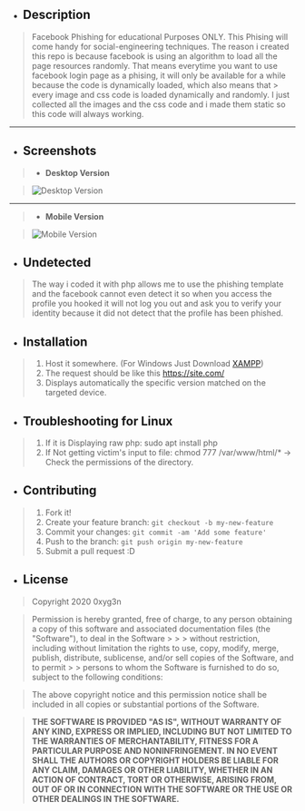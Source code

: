 * ## Description
> Facebook Phishing for educational Purposes ONLY.
> This Phising will come handy for social-engineering techniques.
> The reason i created this repo is because facebook is using an algorithm to load all the page resources randomly.
> That means everytime you want to use facebook login page as a phising, it will only be available for a while because the code is dynamically loaded, which also means that > every image and css code is loaded dynamically and randomly.
> I just collected all the images and the css code and i made them static so this code will always working.

-------------------

* ## Screenshots

> * **Desktop Version**

> ![Desktop Version](https://i.imgur.com/hXglOMY.png)

-------------------

> * **Mobile Version**

> ![Mobile Version](https://i.imgur.com/UaAixiN.png)


* ## Undetected
> The way i coded it with php allows me to use the phishing template and the facebook cannot even detect it so when you access the profile you hooked it will not log you out and  ask you to verify your identity because it did not detect that the profile has been phished. 
 
* ## Installation

> 1. Host it somewhere. (For Windows Just Download [XAMPP](https://www.apachefriends.org/index.html))
> 2. The request should be like this https://site.com/
> 3. Displays automatically the specific version matched on the targeted device.
 
* ## Troubleshooting for Linux

> 1. If it is Displaying raw php: sudo apt install php
> 2. If Not getting victim's input to file: chmod 777 /var/www/html/* -> Check the permissions of the directory.

* ## Contributing

> 1. Fork it!
> 2. Create your feature branch: `git checkout -b my-new-feature`
> 3. Commit your changes: `git commit -am 'Add some feature'`
> 4. Push to the branch: `git push origin my-new-feature`
> 5. Submit a pull request :D


* ## License

> Copyright 2020 0xyg3n

> Permission is hereby granted, free of charge, to any person obtaining a copy of this software and associated documentation files (the "Software"), to deal in the Software > > > without restriction, including without limitation the rights to use, copy, modify, merge, publish, distribute, sublicense, and/or sell copies of the Software, and to permit > > persons to whom the Software is furnished to do so, subject to the following conditions:

> The above copyright notice and this permission notice shall be included in all copies or substantial portions of the Software.

> **THE SOFTWARE IS PROVIDED "AS IS", WITHOUT WARRANTY OF ANY KIND, EXPRESS OR IMPLIED, INCLUDING BUT NOT LIMITED TO THE WARRANTIES OF MERCHANTABILITY, FITNESS FOR A PARTICULAR PURPOSE AND NONINFRINGEMENT. IN NO EVENT SHALL THE AUTHORS OR COPYRIGHT HOLDERS BE LIABLE FOR ANY CLAIM, DAMAGES OR OTHER LIABILITY, WHETHER IN AN ACTION OF CONTRACT, TORT OR OTHERWISE, ARISING FROM, OUT OF OR IN CONNECTION WITH THE SOFTWARE OR THE USE OR OTHER DEALINGS IN THE SOFTWARE.**
